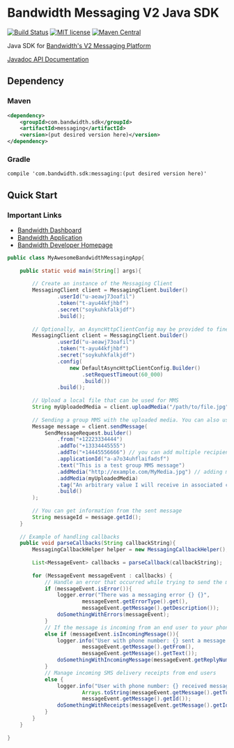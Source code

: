 # Bandwidth Messaging V2 Java SDK
[![Build Status](https://travis-ci.org/Bandwidth/messaging-java-sdk.svg?branch=master)](https://travis-ci.org/Bandwidth/messaging-java-sdk)
[![MIT license](https://img.shields.io/crates/l/pubsub.svg)](./LICENSE)
[![Maven Central](https://img.shields.io/maven-central/v/com.bandwidth.sdk/messaging.svg)](https://search.maven.org/search?q=g:com.bandwidth.sdk.messaging)

Java SDK for [Bandwidth's V2 Messaging Platform](https://dev.bandwidth.com/v2-messaging/)

[Javadoc API Documentation](https://dev.bandwidth.com/messaging-java-sdk/)

## Dependency

### Maven
```xml
<dependency>
    <groupId>com.bandwidth.sdk</groupId>
    <artifactId>messaging</artifactId>
    <version>(put desired version here)</version>
</dependency>
```
### Gradle
```
compile 'com.bandwidth.sdk:messaging:(put desired version here)'
```


## Quick Start
### Important Links
* [Bandwidth Dashboard](https://dashboard.bandwidth.com/portal/report/#login:)
* [Bandwidth Application](https://app.bandwidth.com/login)
* [Bandwidth Developer Homepage](https://dev.bandwidth.com/)

```java
public class MyAwesomeBandwidthMessagingApp{
    
    public static void main(String[] args){
        
        // Create an instance of the Messaging Client
        MessagingClient client = MessagingClient.builder()
                .userId("u-aeawj73oafil")
                .token("t-ayu44kfjhbf")
                .secret("soykuhkfalkjdf")
                .build();
        
        // Optionally, an AsyncHttpClientConfig may be provided to fine tune settings
        MessagingClient client = MessagingClient.builder()
                .userId("u-aeawj73oafil")
                .token("t-ayu44kfjhbf")
                .secret("soykuhkfalkjdf")
                .config(
                    new DefaultAsyncHttpClientConfig.Builder()
                        .setRequestTimeout(60_000)
                        .build())
                .build();
        
        // Upload a local file that can be used for MMS 
        String myUploadedMedia = client.uploadMedia("/path/to/file.jpg","media_file_name.jpg");
        
        // Sending a group MMS with the uploaded media. You can also use pass a url to any publicly accessible media file.
        Message message = client.sendMessage(
            SendMessageRequest.builder()
                .from("+12223334444")
                .addTo("+13334445555")
                .addTo("+14445556666") // you can add multiple recipients (will be sent as group MMS)
                .applicationId("a-a7o34uhflaifadsf")
                .text("This is a test group MMS message")
                .addMedia("http://example.com/MyMedia.jpg") // adding media is optional (will be sent as MMS)
                .addMedia(myUploadedMedia)
                .tag("An arbitrary value I will receive in associated callbacks")
                .build()
        );
        
        // You can get information from the sent message
        String messageId = message.getId();
    }
    
    // Example of handling callbacks
    public void parseCallbacks(String callbackString){
        MessagingCallbackHelper helper = new MessagingCallbackHelper();
        
        List<MessageEvent> callbacks = parseCallback(callbackString);
        
        for (MessageEvent messageEvent : callbacks) {
            // Handle an error that occurred while trying to send the message
            if (messageEvent.isError()){
                logger.error("There was a messaging error {} {}", 
                        messageEvent.getErrorType().get(), 
                        messageEvent.getMessage().getDescription());
                doSomethingWithErrors(messageEvent);
            }
            // If the message is incoming from an end user to your phone number
            else if (messageEvent.isIncomingMessage()){
                logger.info("User with phone number: {} sent a message with text: {}", 
                        messageEvent.getMessage().getFrom(),
                        messageEvent.getMessage().getText());
                doSomethingWithIncomingMessage(messageEvent.getReplyNumbers(),messageEvent.getMessage().getText());
            }
            // Manage incoming SMS delivery receipts from end users
            else {
                logger.info("User with phone number: {} received message with ID: {}", 
                        Arrays.toString(messageEvent.getMessage().getTo()),
                        messageEvent.getMessage().getId());
                doSomethingWithReceipts(messageEvent.getMessage().getId());
            }
        }
    }
    
}

```
